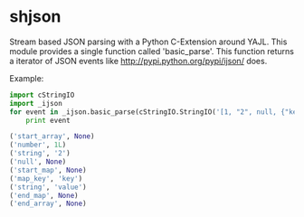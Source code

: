 shjson
======

Stream based JSON parsing with a Python C-Extension around YAJL.
This module provides a single function called 'basic_parse'.
This function returns a iterator of JSON events like http://pypi.python.org/pypi/ijson/ does.

Example:
```python
import cStringIO
import _ijson
for event in _ijson.basic_parse(cStringIO.StringIO('[1, "2", null, {"key": "value"}]')):
    print event

('start_array', None)
('number', 1L)
('string', '2')
('null', None)
('start_map', None)
('map_key', 'key')
('string', 'value')
('end_map', None)
('end_array', None)
```